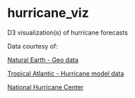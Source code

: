 # hurricane_viz
D3 visualization(s) of hurricane forecasts

Data courtesy of:

[Natural Earth - Geo data](naturalearthdata.com)

[Tropical Atlantic - Hurricane model data](tropicalatlantic.com)

[National Hurricane Center](https://www.nhc.noaa.goc/archive/2005)
